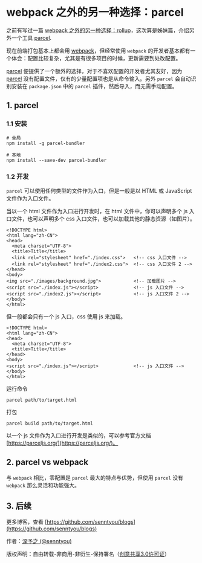 # webpack 之外的另一种选择：parcel

之前有写过一篇 [webpack 之外的另一种选择：rollup](https://github.com/senntyou/blogs/blob/master/advanced/6.md)，这次算是姊妹篇，介绍另外一个工具 [parcel](https://github.com/parcel-bundler/parcel).

现在前端打包基本上都会用 [webpack](https://github.com/webpack/webpack)，但经常使用 `webpack` 的开发者基本都有一个体会：配置比较复杂，尤其是有很多项目的时候，更新需要到处改配置。

[parcel](https://github.com/parcel-bundler/parcel) 便提供了一个额外的选择，对于不喜欢配置的开发者尤其友好，因为 [parcel](https://github.com/parcel-bundler/parcel) 没有配置文件，仅有的少量配置项也是从命令输入。另外 `parcel` 会自动识别安装在 `package.json` 中的 `parcel` 插件，然后导入，而无需手动配置。

## 1. parcel

### 1.1 安装

```
# 全局
npm install -g parcel-bundler

# 本地
npm install --save-dev parcel-bundler
```

### 1.2 开发

`parcel` 可以使用任何类型的文件作为入口，但是一般是以 HTML 或 JavaScript 文件作为入口文件。

当以一个 html 文件作为入口进行开发时，在 html 文件中，你可以声明多个 js 入口文件，也可以声明多个 css 入口文件，也可以加载其他的静态资源（如图片）。 

```
<!DOCTYPE html>
<html lang="zh-CN">
<head>
  <meta charset="UTF-8">
  <title>Title</title>
  <link rel="stylesheet" href="./index.css">   <!-- css 入口文件 -->
  <link rel="stylesheet" href="./index2.css">  <!-- css 入口文件 2 -->
</head>
<body>
<img src="./images/background.jpg">            <!-- 加载图片 -->
<script src="./index.js"></script>             <!-- js 入口文件 -->
<script src="./index2.js"></script>            <!-- js 入口文件 2 -->
</body>
</html>
```

但一般都会只有一个 js 入口，css 使用 js 来加载。

```
<!DOCTYPE html>
<html lang="zh-CN">
<head>
  <meta charset="UTF-8">
  <title>Title</title>
</head>
<body>
<script src="./index.js"></script>             <!-- js 入口文件 -->
</body>
</html>
```

运行命令

```
parcel path/to/target.html
```

打包

```
parcel build path/to/target.html
```

以一个 js 文件作为入口进行开发是类似的，可以参考官方文档 [https://parceljs.org/](https://parceljs.org/)。 

## 2. parcel vs webpack

与 `webpack` 相比，零配置是 `parcel` 最大的特点与优势，但使用 `parcel` 没有 `webpack` 那么灵活和功能强大。 

## 3. 后续

更多博客，查看 [https://github.com/senntyou/blogs](https://github.com/senntyou/blogs)

作者：[深予之 (@senntyou)](https://github.com/senntyou)

版权声明：自由转载-非商用-非衍生-保持署名（[创意共享3.0许可证](https://creativecommons.org/licenses/by-nc-nd/3.0/deed.zh)）
